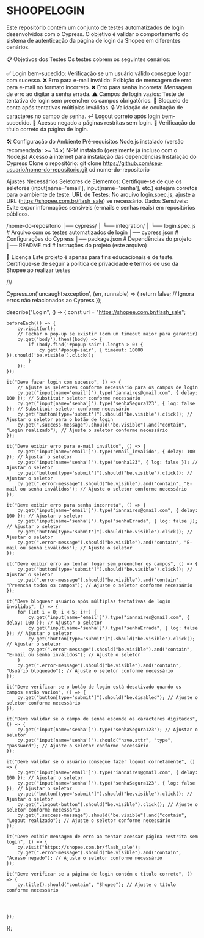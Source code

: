 # SHOOPELOGIN
Este repositório contém um conjunto de testes automatizados de login desenvolvidos com o Cypress. O objetivo é validar o comportamento do sistema de autenticação da página de login da Shopee em diferentes cenários.

📋 Objetivos dos Testes
Os testes cobrem os seguintes cenários:

✅ Login bem-sucedido: Verificação se um usuário válido consegue logar com sucesso.
❌ Erro para e-mail inválido: Exibição de mensagem de erro para e-mail no formato incorreto.
❌ Erro para senha incorreta: Mensagem de erro ao digitar a senha errada.
⚠️ Campos de login vazios: Teste de tentativa de login sem preencher os campos obrigatórios.
🚫 Bloqueio de conta após tentativas múltiplas inválidas.
🔒 Validação de ocultação de caracteres no campo de senha.
↩️ Logout correto após login bem-sucedido.
🔐 Acesso negado a páginas restritas sem login.
🔎 Verificação do título correto da página de login.


🛠️ Configuração do Ambiente
Pré-requisitos
Node.js instalado (versão recomendada: >= 14.x)
NPM instalado (geralmente já incluso com o Node.js)
Acesso à internet para instalação das dependências
Instalação do Cypress
Clone o repositório:
git clone https://github.com/seu-usuario/nome-do-repositorio.git
cd nome-do-repositorio

Ajustes Necessários
Seletores de Elementos: Certifique-se de que os seletores (input[name='email'], input[name='senha'], etc.) estejam corretos para o ambiente de teste.
URL de Testes: No arquivo login.spec.js, ajuste a URL (https://shopee.com.br/flash_sale) se necessário.
Dados Sensíveis: Evite expor informações sensíveis (e-mails e senhas reais) em repositórios públicos.

/nome-do-repositorio
│── cypress/
│ └── integration/
│ └── login.spec.js # Arquivo com os testes automatizados de login
│── cypress.json # Configurações do Cypress
│── package.json # Dependências do projeto
│── README.md # Instruções do projeto (este arquivo)

📄 Licença
Este projeto é apenas para fins educacionais e de teste. Certifique-se de seguir a política de privacidade e termos de uso da Shopee ao realizar testes







/// <reference types="cypress" />

Cypress.on('uncaught:exception', (err, runnable) => {
    return false; // Ignora erros não relacionados ao Cypress
});

describe("Login", () => {
    const url = "https://shopee.com.br/flash_sale";
    
    beforeEach(() => {
        cy.visit(url);
        // Fechar o pop-up se existir (com um timeout maior para garantir)
        cy.get('body').then((body) => {
            if (body.find('#popup-sair').length > 0) {
                cy.get("#popup-sair", { timeout: 10000 }).should('be.visible').click();
            }
        });
    });
    
    it("Deve fazer login com sucesso", () => {
        // Ajuste os seletores conforme necessário para os campos de login
        cy.get("input[name='email']").type("iannaires@gmail.com", { delay: 100 }); // Substituir seletor conforme necessário
        cy.get("input[name='senha']").type("senhaSegura123", { log: false }); // Substituir seletor conforme necessário
        cy.get("button[type='submit']").should("be.visible").click(); // Ajustar o seletor para o botão de login
        cy.get(".success-message").should("be.visible").and("contain", "Login realizado"); // Ajuste o seletor conforme necessário
    });
    
    it("Deve exibir erro para e-mail inválido", () => {
        cy.get("input[name='email']").type("email_invalido", { delay: 100 }); // Ajustar o seletor
        cy.get("input[name='senha']").type("senha123", { log: false }); // Ajustar o seletor
        cy.get("button[type='submit']").should("be.visible").click(); // Ajustar o seletor
        cy.get(".error-message").should("be.visible").and("contain", "E-mail ou senha inválidos"); // Ajuste o seletor conforme necessário
    });
    
    it("Deve exibir erro para senha incorreta", () => {
        cy.get("input[name='email']").type("iannaires@gmail.com", { delay: 100 }); // Ajustar o seletor
        cy.get("input[name='senha']").type("senhaErrada", { log: false }); // Ajustar o seletor
        cy.get("button[type='submit']").should("be.visible").click(); // Ajustar o seletor
        cy.get(".error-message").should("be.visible").and("contain", "E-mail ou senha inválidos"); // Ajuste o seletor
    });
    
    it("Deve exibir erro ao tentar logar sem preencher os campos", () => {
        cy.get("button[type='submit']").should("be.visible").click(); // Ajustar o seletor
        cy.get(".error-message").should("be.visible").and("contain", "Preencha todos os campos"); // Ajuste o seletor conforme necessário
    });
    
    it("Deve bloquear usuário após múltiplas tentativas de login inválidas", () => {
        for (let i = 0; i < 5; i++) {
            cy.get("input[name='email']").type("iannaires@gmail.com", { delay: 100 }); // Ajustar o seletor
            cy.get("input[name='senha']").type("senhaErrada", { log: false }); // Ajustar o seletor
            cy.get("button[type='submit']").should("be.visible").click(); // Ajustar o seletor
            cy.get(".error-message").should("be.visible").and("contain", "E-mail ou senha inválidos"); // Ajuste o seletor
        }
        cy.get(".error-message").should("be.visible").and("contain", "Usuário bloqueado"); // Ajuste o seletor conforme necessário
    });
    
    it("Deve verificar se o botão de login está desativado quando os campos estão vazios", () => {
        cy.get("button[type='submit']").should("be.disabled"); // Ajuste o seletor conforme necessário
    });
    
    it("Deve validar se o campo de senha esconde os caracteres digitados", () => {
        cy.get("input[name='senha']").type("senhaSegura123"); // Ajustar o seletor
        cy.get("input[name='senha']").should("have.attr", "type", "password"); // Ajuste o seletor conforme necessário
    });
    
    it("Deve validar se o usuário consegue fazer logout corretamente", () => {
        cy.get("input[name='email']").type("iannaires@gmail.com", { delay: 100 }); // Ajustar o seletor
        cy.get("input[name='senha']").type("senhaSegura123", { log: false }); // Ajustar o seletor
        cy.get("button[type='submit']").should("be.visible").click(); // Ajustar o seletor
        cy.get(".logout-button").should("be.visible").click(); // Ajuste o seletor conforme necessário
        cy.get(".success-message").should("be.visible").and("contain", "Logout realizado"); // Ajuste o seletor conforme necessário
    });
    
    it("Deve exibir mensagem de erro ao tentar acessar página restrita sem login", () => {
        cy.visit("https://shopee.com.br/flash_sale");
        cy.get(".error-message").should("be.visible").and("contain", "Acesso negado"); // Ajuste o seletor conforme necessário
    });
    
    it("Deve verificar se a página de login contém o título correto", () => {
        cy.title().should("contain", "Shopee"); // Ajuste o título conforme necessário



        
    });
    
});









